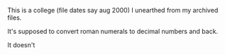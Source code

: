 This is a college (file dates say aug 2000) I unearthed from my archived files.

It's supposed to convert roman numerals to decimal numbers and back.

It doesn't

